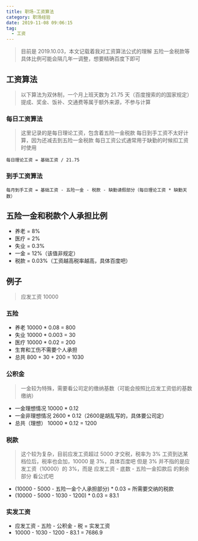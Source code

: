```yaml
---
title: 职场-工资算法
category: 职场经验
date: 2019-11-08 09:06:15
tag: 
  - 工资
---
```


> 目前是 2019.10.03，本文记载着我对工资算法公式的理解
> 五险一金税款等具体比例可能会隔几年一调整，想要精确百度下即可

## 工资算法
> 以下算法为双休制，一个月上班天数为 21.75 天（百度搜索的的国家规定）
> 提成、奖金、饭补、交通费等属于额外来源，不参与计算

### 每日工资算法
> 这里记录的是每日理论工资，包含着五险一金税款
> 每日到手工资不太好计算，因为还减去到五险一金税款
> 每日工资公式通常用于缺勤的时候扣工资时使用

```text
每日理论工资 = 基础工资 / 21.75
```

### 到手工资算法
```text
每月到手工资 = 基础工资 - 五险一金 - 税款 - 缺勤请假部分（每日理论工资 * 缺勤天数）
```

## 五险一金和税款个人承担比例
- 养老 = 8%
- 医疗 = 2%
- 失业 = 0.3%
- 一金 = 12%（该值非规定）
- 税款 = 0.03%（工资越高税率越高，具体百度吧）

## 例子
> 应发工资 10000

### 五险
- 养老 10000 * 0.08 = 800
- 失业 10000 * 0.003 = 30
- 医疗 10000 * 0.02 = 200
- 生育和工伤不需要个人承担
- 总共 800 + 30 + 200 = 1030

### 公积金
> 一金较为特殊，需要看公司定的缴纳基数（可能会按照比应发工资低的基数缴纳）
- 一金理想情况       10000 * 0.12
- 一金非理想情况   2600 * 0.12（2600是胡乱写的，具体要公司定）
- 总共（理想） 10000 * 0.12 = 1200

### 税款
> 这个较为复杂，目前应发工资超过 5000 才交税，税率为 3%
> 工资到达某档位后，税率也会加，10000 是 3%，具体百度吧
> 但是 3% 并不指的是应发工资（10000）的 3%，而是 应发工资 - 底数 - 五险一金扣款后 的剩余部分
> 看公式吧

- (10000 - 5000 - 五险一金个人承担部分) * 0.03 = 所需要交纳的税款
- (10000 - 5000 - 1030 - 1200) * 0.03 = 83.1

### 实发工资
- 应发工资 - 五险 - 公积金 - 税 = 实发工资
- 10000 - 1030 - 1200 - 83.1 = 7686.9
